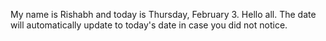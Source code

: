 My name is Rishabh and today is Thursday, February 3. Hello all. The date will automatically update to today's date in case you did not notice.
